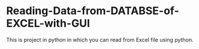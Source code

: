# Reading-Data-from-DATABSE-of-EXCEL-with-GUI
This is project in python in which you can read from Excel file using python. 

